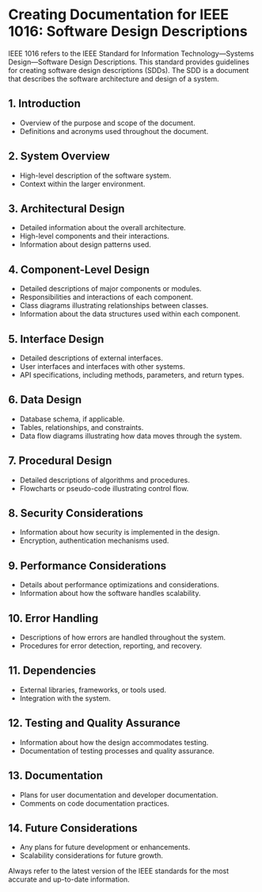# Creating Documentation for IEEE 1016: Software Design Descriptions

IEEE 1016 refers to the IEEE Standard for Information Technology—Systems Design—Software Design Descriptions. This standard provides guidelines for creating software design descriptions (SDDs). The SDD is a document that describes the software architecture and design of a system.

## 1. Introduction

- Overview of the purpose and scope of the document.
- Definitions and acronyms used throughout the document.

## 2. System Overview

- High-level description of the software system.
- Context within the larger environment.

## 3. Architectural Design

- Detailed information about the overall architecture.
- High-level components and their interactions.
- Information about design patterns used.

## 4. Component-Level Design

- Detailed descriptions of major components or modules.
- Responsibilities and interactions of each component.
- Class diagrams illustrating relationships between classes.
- Information about the data structures used within each component.

## 5. Interface Design

- Detailed descriptions of external interfaces.
- User interfaces and interfaces with other systems.
- API specifications, including methods, parameters, and return types.

## 6. Data Design

- Database schema, if applicable.
- Tables, relationships, and constraints.
- Data flow diagrams illustrating how data moves through the system.

## 7. Procedural Design

- Detailed descriptions of algorithms and procedures.
- Flowcharts or pseudo-code illustrating control flow.

## 8. Security Considerations

- Information about how security is implemented in the design.
- Encryption, authentication mechanisms used.

## 9. Performance Considerations

- Details about performance optimizations and considerations.
- Information about how the software handles scalability.

## 10. Error Handling

- Descriptions of how errors are handled throughout the system.
- Procedures for error detection, reporting, and recovery.

## 11. Dependencies

- External libraries, frameworks, or tools used.
- Integration with the system.

## 12. Testing and Quality Assurance

- Information about how the design accommodates testing.
- Documentation of testing processes and quality assurance.

## 13. Documentation

- Plans for user documentation and developer documentation.
- Comments on code documentation practices.

## 14. Future Considerations

- Any plans for future development or enhancements.
- Scalability considerations for future growth.

Always refer to the latest version of the IEEE standards for the most accurate and up-to-date information.
